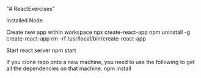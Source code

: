 "# ReactExercises" 

Installed 
Node



Create new app within workspace
npx create-react-app <name of project>
npm uninstall -g create-react-app
rm -rf /usr/local/bin/create-react-app

Start react server
npm start


If you clone repo onto a new machine, you need to use the following to get all the dependencies on that machine.
npm install

